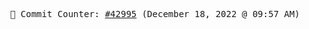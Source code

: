 <p align="center">
    <samp>
        📮 Commit Counter: <a href="https://github.com/Javascript-void0/Javascript-void0/commits/main">#42995</a> (December 18, 2022 @ 09:57 AM)
    </samp>
</p>